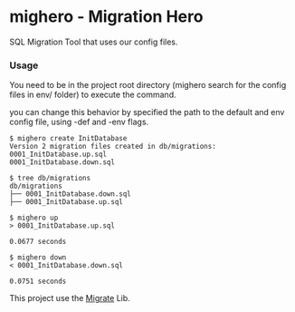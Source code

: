 # mighero - Migration Hero
SQL Migration Tool that uses our config files.

### Usage

You need to be in the project root directory (mighero search for the config files in env/ folder) to execute the command.

you can change this behavior by specified the path to the default and env config file, using -def and -env flags.


```shell
$ mighero create InitDatabase
Version 2 migration files created in db/migrations:
0001_InitDatabase.up.sql
0001_InitDatabase.down.sql

$ tree db/migrations
db/migrations
├── 0001_InitDatabase.down.sql
├── 0001_InitDatabase.up.sql

$ mighero up                
> 0001_InitDatabase.up.sql

0.0677 seconds

$ mighero down
< 0001_InitDatabase.down.sql

0.0751 seconds

```


This project use the [Migrate](github.com/mattes/migrate) Lib.
